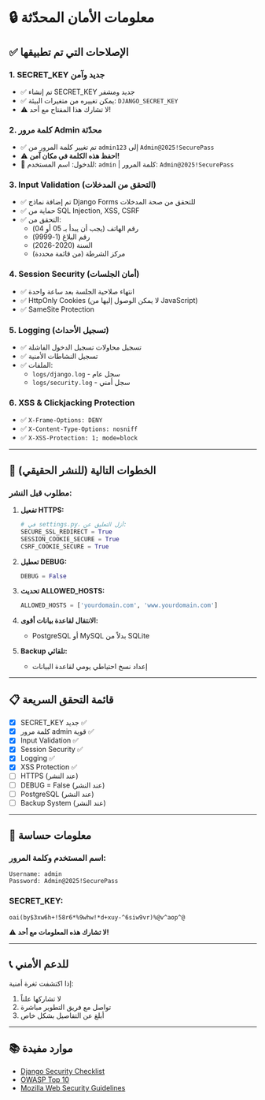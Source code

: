 # 🔒 معلومات الأمان المحدّثة

## ✅ الإصلاحات التي تم تطبيقها

### 1. **SECRET_KEY جديد وآمن**
- ✅ تم إنشاء SECRET_KEY جديد ومشفر
- ✅ يمكن تغييره من متغيرات البيئة: `DJANGO_SECRET_KEY`
- ⚠️ لا تشارك هذا المفتاح مع أحد!

### 2. **كلمة مرور Admin محدّثة**
- ✅ تم تغيير كلمة المرور من `admin123` إلى `Admin@2025!SecurePass`
- ⚠️ **احفظ هذه الكلمة في مكان آمن!**
- 📝 للدخول: اسم المستخدم: `admin` | كلمة المرور: `Admin@2025!SecurePass`

### 3. **Input Validation (التحقق من المدخلات)**
- ✅ تم إضافة نماذج Django Forms للتحقق من صحة المدخلات
- ✅ حماية من SQL Injection, XSS, CSRF
- ✅ التحقق من:
  - رقم الهاتف (يجب أن يبدأ بـ 05 أو 04)
  - رقم البلاغ (1-9999)
  - السنة (2020-2026)
  - مركز الشرطة (من قائمة محددة)

### 4. **Session Security (أمان الجلسات)**
- ✅ انتهاء صلاحية الجلسة بعد ساعة واحدة
- ✅ HttpOnly Cookies (لا يمكن الوصول إليها من JavaScript)
- ✅ SameSite Protection

### 5. **Logging (تسجيل الأحداث)**
- ✅ تسجيل محاولات تسجيل الدخول الفاشلة
- ✅ تسجيل النشاطات الأمنية
- ✅ الملفات:
  - `logs/django.log` - سجل عام
  - `logs/security.log` - سجل أمني

### 6. **XSS & Clickjacking Protection**
- ✅ `X-Frame-Options: DENY`
- ✅ `X-Content-Type-Options: nosniff`
- ✅ `X-XSS-Protection: 1; mode=block`

---

## 🚀 الخطوات التالية (للنشر الحقيقي)

### مطلوب قبل النشر:
1. **تفعيل HTTPS:**
   ```python
   # في settings.py، أزل التعليق عن:
   SECURE_SSL_REDIRECT = True
   SESSION_COOKIE_SECURE = True
   CSRF_COOKIE_SECURE = True
   ```

2. **تعطيل DEBUG:**
   ```python
   DEBUG = False
   ```

3. **تحديث ALLOWED_HOSTS:**
   ```python
   ALLOWED_HOSTS = ['yourdomain.com', 'www.yourdomain.com']
   ```

4. **الانتقال لقاعدة بيانات أقوى:**
   - PostgreSQL أو MySQL بدلاً من SQLite

5. **Backup تلقائي:**
   - إعداد نسخ احتياطي يومي لقاعدة البيانات

---

## 📋 قائمة التحقق السريعة

- [x] SECRET_KEY جديد ✅
- [x] كلمة مرور admin قوية ✅
- [x] Input Validation ✅
- [x] Session Security ✅
- [x] Logging ✅
- [x] XSS Protection ✅
- [ ] HTTPS (عند النشر)
- [ ] DEBUG = False (عند النشر)
- [ ] PostgreSQL (عند النشر)
- [ ] Backup System (عند النشر)

---

## 🔐 معلومات حساسة

### اسم المستخدم وكلمة المرور:
```
Username: admin
Password: Admin@2025!SecurePass
```

### SECRET_KEY:
```
oai(by$3xw6h+!58r6*%9whw!*d+xuy-^6siw9vr)%@v^aop^@
```

⚠️ **لا تشارك هذه المعلومات مع أحد!**

---

## 📞 للدعم الأمني

إذا اكتشفت ثغرة أمنية:
1. لا تشاركها علناً
2. تواصل مع فريق التطوير مباشرة
3. أبلغ عن التفاصيل بشكل خاص

---

## 📚 موارد مفيدة

- [Django Security Checklist](https://docs.djangoproject.com/en/stable/howto/deployment/checklist/)
- [OWASP Top 10](https://owasp.org/www-project-top-ten/)
- [Mozilla Web Security Guidelines](https://infosec.mozilla.org/guidelines/web_security)
